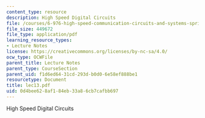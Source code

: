 ```yaml
---
content_type: resource
description: High Speed Digital Circuits
file: /courses/6-976-high-speed-communication-circuits-and-systems-spring-2003/0d4bee628af184eb33a86cb7cafbb697_lec13.pdf
file_size: 449672
file_type: application/pdf
learning_resource_types:
- Lecture Notes
license: https://creativecommons.org/licenses/by-nc-sa/4.0/
ocw_type: OCWFile
parent_title: Lecture Notes
parent_type: CourseSection
parent_uid: f1d6ed64-31cd-293d-b0d0-6e58ef888be1
resourcetype: Document
title: lec13.pdf
uid: 0d4bee62-8af1-84eb-33a8-6cb7cafbb697
---
```

High Speed Digital Circuits